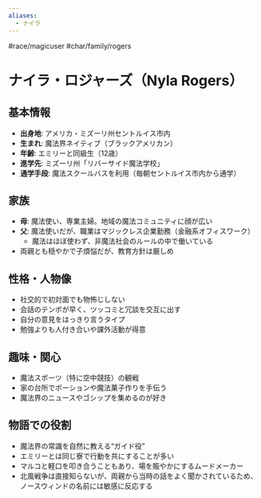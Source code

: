 ```yaml
---
aliases:
  - ナイラ
---
```

#race/magicuser #char/family/rogers 
# ナイラ・ロジャーズ（Nyla Rogers）

## 基本情報
- **出身地**: アメリカ・ミズーリ州セントルイス市内
- **生まれ**: 魔法界ネイティブ（ブラックアメリカン）
- **年齢**: エミリーと同級生（12歳）
- **進学先**: ミズーリ州「リバーサイド魔法学校」
- **通学手段**: 魔法スクールバスを利用（毎朝セントルイス市内から通学）

## 家族
- **母**: 魔法使い、専業主婦。地域の魔法コミュニティに顔が広い  
- **父**: 魔法使いだが、職業はマジックレス企業勤務（金融系オフィスワーク）  
  - 魔法はほぼ使わず、非魔法社会のルールの中で働いている  
- 両親とも穏やかで子煩悩だが、教育方針は厳しめ

## 性格・人物像
- 社交的で初対面でも物怖じしない
- 会話のテンポが早く、ツッコミと冗談を交互に出す
- 自分の意見をはっきり言うタイプ
- 勉強よりも人付き合いや課外活動が得意

## 趣味・関心
- 魔法スポーツ（特に空中競技）の観戦
- 家の台所でポーションや魔法菓子作りを手伝う
- 魔法界のニュースやゴシップを集めるのが好き

## 物語での役割
- 魔法界の常識を自然に教える“ガイド役”
- エミリーとは同じ寮で行動を共にすることが多い
- マルコと軽口を叩き合うこともあり、場を賑やかにするムードメーカー
- 北風戦争は直接知らないが、両親から当時の話をよく聞かされているため、ノースウィンドの名前には敏感に反応する
